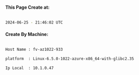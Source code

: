 
   
#### This Page Create at:

```bash

2024-06-25 - 21:46:02 UTC

```

#### Create By Machine:

```bash

Host Name : fv-az1022-933

platform  : Linux-6.5.0-1022-azure-x86_64-with-glibc2.35

Ip Local  : 10.1.0.47

```

